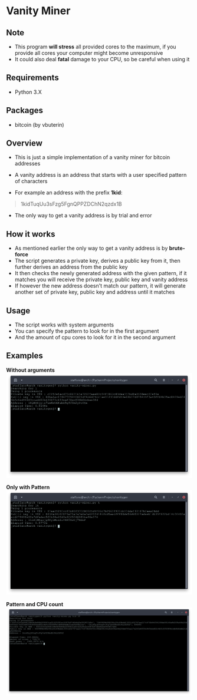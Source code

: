 # Vanity Miner


## Note
* This program **will stress** all provided cores to the maximum, if you provide all cores your computer might become unresponsive
* It could also deal **fatal** damage to your CPU, so be careful when using it

## Requirements

* Python 3.X

## Packages

* bitcoin (by  vbuterin)


## Overview

* This is just a simple implementation of a vanity miner for bitcoin addresses
* A vanity address is an address that starts with a user specified pattern of characters

* For example an address with the prefix **1kid**:
> 1kidTuqUu3sFzg5FgnQPPZDChN2qzdx1B

* The only way to get a vanity address is by trial and error



## How it works

* As mentioned earlier the only way to get a vanity address is by **brute-force**
* The script generates a private key, derives a public key from it, then further derives an address from the public key
* It then checks the newly generated address with the given pattern, if it matches you will receive the private key, public key and vanity address
* If however the new address doesn't match our pattern, it will generate another set of private key, public key  and address until it matches



## Usage

* The script works with system arguments
* You can specify the pattern to look for in the first argument
* And the amount of cpu cores to look for it in the second argument




## Examples

**Without arguments**
![no_pattern](screenshots/no_argument.png)

**Only with Pattern**
![with_pattern](screenshots/with_arguments.png)

**Pattern and CPU count**
![full_pattern](screenshots/full_arguments.png)
